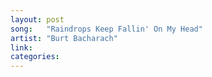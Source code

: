 ```yaml
---
layout: post
song:   "Raindrops Keep Fallin' On My Head"
artist: "Burt Bacharach"
link:
categories:
---
```

